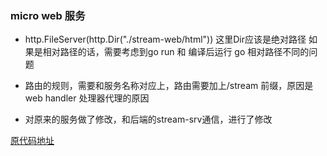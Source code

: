 ### micro web 服务

* http.FileServer(http.Dir("./stream-web/html")) 这里Dir应该是绝对路径 
如果是相对路径的话，需要考虑到go run 和 编译后运行 go 相对路径不同的问题

* 路由的规则，需要和服务名称对应上，路由需要加上/stream 前缀，原因是web handler
处理器代理的原因

* 对原来的服务做了修改，和后端的stream-srv通信，进行了修改


[原代码地址](https://github.com/microhq/stream-web)